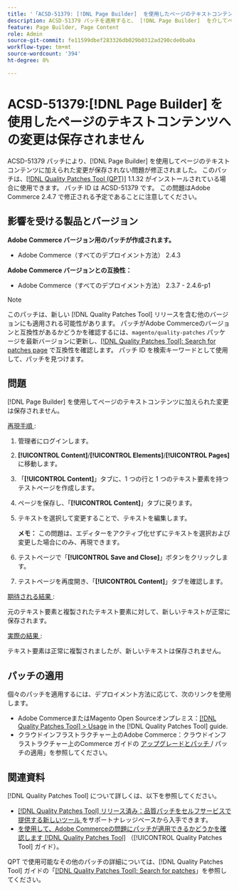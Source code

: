 ```yaml
---
title: '「ACSD-51379: [!DNL Page Builder]  を使用したページのテキストコンテンツの変更は保存されません」'
description: ACSD-51379 パッチを適用すると、 [!DNL Page Builder]  を介してページのテキストコンテンツに加えられた変更が保存されないAdobe Commerceの問題を修正できます。
feature: Page Builder, Page Content
role: Admin
source-git-commit: fe11599dbef283326db029b0312ad290cde0ba0a
workflow-type: tm+mt
source-wordcount: '394'
ht-degree: 0%

---
```


# ACSD-51379:[!DNL Page Builder] を使用したページのテキストコンテンツへの変更は保存されません

ACSD-51379 パッチにより、[!DNL Page Builder] を使用してページのテキストコンテンツに加えられた変更が保存されない問題が修正されました。 このパッチは、[[!DNL Quality Patches Tool (QPT)]](https://experienceleague.adobe.com/ja/docs/commerce-knowledge-base/kb/announcements/commerce-announcements/magento-quality-patches-released-new-tool-to-self-serve-quality-patches) 1.1.32 がインストールされている場合に使用できます。 パッチ ID は ACSD-51379 です。 この問題はAdobe Commerce 2.4.7 で修正される予定であることに注意してください。

## 影響を受ける製品とバージョン

**Adobe Commerce バージョン用のパッチが作成されます。**

* Adobe Commerce（すべてのデプロイメント方法） 2.4.3

**Adobe Commerce バージョンとの互換性：**

* Adobe Commerce（すべてのデプロイメント方法） 2.3.7 - 2.4.6-p1

>[!NOTE]
>
>このパッチは、新しい [!DNL Quality Patches Tool] リリースを含む他のバージョンにも適用される可能性があります。 パッチがAdobe Commerceのバージョンと互換性があるかどうかを確認するには、`magento/quality-patches` パッケージを最新バージョンに更新し、[[!DNL Quality Patches Tool]: Search for patches page](https://experienceleague.adobe.com/tools/commerce-quality-patches/index.html?lang=ja) で互換性を確認します。 パッチ ID を検索キーワードとして使用して、パッチを見つけます。

## 問題

[!DNL Page Builder] を使用してページのテキストコンテンツに加えられた変更は保存されません。

<u> 再現手順 </u>:

1. 管理者にログインします。
1. **[!UICONTROL Content]**/**[!UICONTROL Elements]**/**[!UICONTROL Pages]** に移動します。
1. 「**[!UICONTROL Content]**」タブに、1 つの行と 1 つのテキスト要素を持つテストページを作成します。
1. ページを保存し、「**[!UICONTROL Content]**」タブに戻ります。
1. テキストを選択して変更することで、テキストを編集します。

   **メモ：** この問題は、エディターをアクティブ化せずにテキストを選択および変更した場合にのみ、再現できます。

1. テストページで「**[!UICONTROL Save and Close]**」ボタンをクリックします。
1. テストページを再度開き、「**[!UICONTROL Content]**」タブを確認します。

<u> 期待される結果 </u>:

元のテキスト要素と複製されたテキスト要素に対して、新しいテキストが正常に保存されます。

<u> 実際の結果 </u>:

テキスト要素は正常に複製されましたが、新しいテキストは保存されません。

## パッチの適用

個々のパッチを適用するには、デプロイメント方法に応じて、次のリンクを使用します。

* Adobe CommerceまたはMagento Open Sourceオンプレミス：[[!DNL Quality Patches Tool] > Usage](/help/tools/quality-patches-tool/usage.md) in the [!DNL Quality Patches Tool] guide.
* クラウドインフラストラクチャー上のAdobe Commerce：クラウドインフラストラクチャー上のCommerce ガイドの [ アップグレードとパッチ ](https://experienceleague.adobe.com/docs/commerce-cloud-service/user-guide/develop/upgrade/apply-patches.html?lang=ja)/ パッチの適用」を参照してください。

## 関連資料

[!DNL Quality Patches Tool] について詳しくは、以下を参照してください。

* [[!DNL Quality Patches Tool]  リリース済み：品質パッチをセルフサービスで提供する新しいツール ](https://experienceleague.adobe.com/ja/docs/commerce-knowledge-base/kb/announcements/commerce-announcements/magento-quality-patches-released-new-tool-to-self-serve-quality-patches) をサポートナレッジベースから入手できます。
* [ を使用して、Adobe Commerceの問題にパッチが適用できるかどうかを確認します  [!DNL Quality Patches Tool]](/help/tools/quality-patches-tool/patches-available-in-qpt/check-patch-for-magento-issue-with-magento-quality-patches.md) （[!UICONTROL Quality Patches Tool] ガイド）。


QPT で使用可能なその他のパッチの詳細については、[!DNL Quality Patches Tool] ガイドの「[[!DNL Quality Patches Tool]: Search for patches](https://experienceleague.adobe.com/tools/commerce-quality-patches/index.html?lang=ja)」を参照してください。
